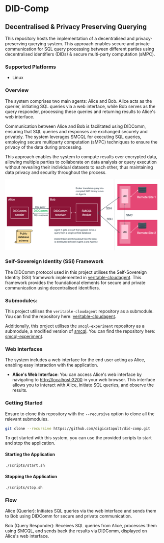 # DID-Comp

## Decentralised & Privacy Preserving Querying

This repository hosts the implementation of a decentralised and privacy-preserving querying system. This approach enables secure and private communication for SQL query processing between different parties using decentralised identifiers (DIDs) & secure multi-party computation (sMPC).

### Supported Platforms

- Linux

### Overview

The system comprises two main agents: Alice and Bob. Alice acts as the querier, initiating SQL queries via a web interface, while Bob serves as the query responder, processing these queries and returning results to Alice's web interface. 


Communication between Alice and Bob is facilitated using DIDComm, ensuring that SQL queries and responses are exchanged securely and privately. The system leverages SMCQL for executing SQL queries, employing secure multiparty computation (sMPC) techniques to ensure the privacy of the data during processing. 

This approach enables the system to compute results over encrypted data, allowing multiple parties to collaborate on data analysis or query execution without revealing their individual datasets to each other, thus maintaining data privacy and security throughout the process.

![alt text](/readme-assets/diagram.png?raw=true)

### Self-Sovereign Identity (SSI) Framework

The DIDComm protocol used in this project utilises the Self-Sovereign Identity (SSI) framework implemented in [veritable-cloudagent](https://github.com/digicatapult/veritable-cloudagent). This framework provides the foundational elements for secure and private communication using decentralised identifiers.

### Submodules:

This project utilises the `veritable-cloudagent` repository as a submodule. You can find the repository here: [veritable-cloudagent](https://github.com/digicatapult/veritable-cloudagent).

Additionally, this project utilises the `smcql-experiment` repository as a submodule, a modified version of [smcql](https://github.com/smcql/smcql). You can find the repository here: [smcql-experiment](https://github.com/CDECatapult/smcql-experiment/).

### Web Interfaces

The system includes a web interface for the end user acting as Alice, enabling easy interaction with the application.

- **Alice's Web Interface**: You can access Alice's web interface by navigating to [http://localhost:3200](http://localhost:3200) in your web browser. This interface allows you to interact with Alice, initiate SQL queries, and observe the results.

### Getting Started

Ensure to clone this repository with the ```--recursive``` option to clone all the relevant submodules.
```bash
git clone --recursive https://github.com/digicatapult/did-comp.git
```

To get started with this system, you can use the provided scripts to start and stop the application.

#### Starting the Application
```bash
./scripts/start.sh
```

#### Stopping the Application
```bash
./scripts/stop.sh
```

### Flow
Alice (Querier): Initiates SQL queries via the web interface and sends them to Bob using DIDComm for secure and private communication.

Bob (Query Responder): Receives SQL queries from Alice, processes them using SMCQL, and sends back the results via DIDComm, displayed on Alice's web interface.
